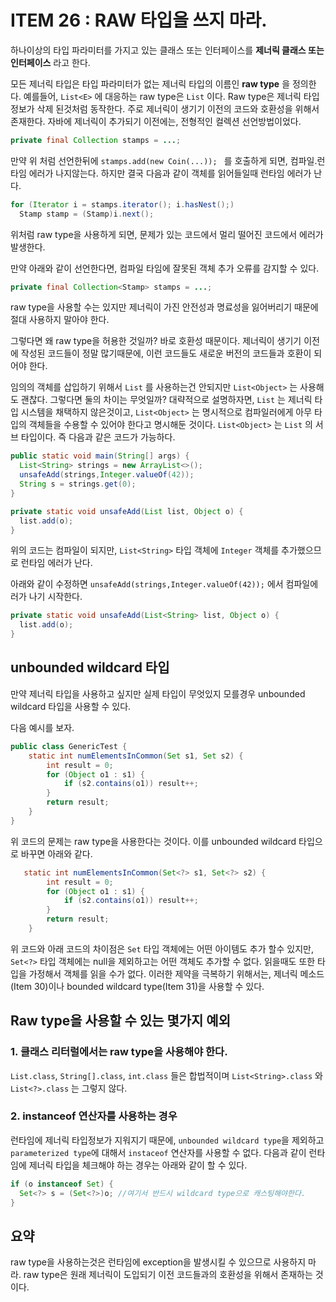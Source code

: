# ITEM 26 : RAW 타입을 쓰지 마라.

하나이상의 타입 파라미터를 가지고 있는 클래스 또는 인터페이스를 **제너릭 클래스 또는 인터페이스** 라고 한다.

모든 제너릭 타입은 타입 파라미터가 없는 제너릭 타입의 이름인 **raw type** 을 정의한다. 예를들어, ```List<E>``` 에 대응하는 raw type은 ```List``` 이다. Raw type은 제너릭 타입 정보가 삭제 된것처럼 동작한다. 주로 제너릭이 생기기 이전의 코드와 호환성을 위해서 존재한다. 자바에 제너릭이 추가되기 이전에는, 전형적인 컬렉션 선언방법이었다. 

``` java
private final Collection stamps = ...;
```

만약 위 처럼 선언한뒤에 ```stamps.add(new Coin(...)); ``` 를 호출하게 되면, 컴파일.런타임 에러가 나지않는다. 하지만 결국 다음과 같이 객체를 읽어들일때 런타임 에러가 난다.

``` java
for (Iterator i = stamps.iterator(); i.hasNest();)
  Stamp stamp = (Stamp)i.next();
```

위처럼 raw type을 사용하게 되면, 문제가 있는 코드에서 멀리 떨어진 코드에서 에러가 발생한다.

만약 아래와 같이 선언한다면, 컴파일 타임에 잘못된 객체 추가 오류를 감지할 수 있다.

``` java
private final Collection<Stamp> stamps = ...;
```

raw type을 사용할 수는 있지만 제너릭이 가진 안전성과 명료성을 잃어버리기 때문에 절대 사용하지 말아야 한다.

그렇다면 왜 raw type을 허용한 것일까? 바로 호환성 때문이다. 제너릭이 생기기 이전에 작성된 코드들이 정말 많기때문에, 이런 코드들도 새로운 버전의 코드들과 호환이 되어야 한다.

임의의 객체를 삽입하기 위해서 ```List``` 를 사용하는건 안되지만  ```List<Object>``` 는 사용해도 괜찮다. 그렇다면 둘의 차이는 무엇일까? 대략적으로 설명하자면, ```List``` 는 제너릭 타입 시스템을 채택하지 않은것이고, ```List<Object>``` 는 명시적으로 컴파일러에게 아무 타입의 객체들을 수용할 수 있어야 한다고 명시해둔 것이다. ```List<Object>``` 는 ```List``` 의 서브 타입이다. 즉 다음과 같은 코드가 가능하다.

``` java
public static void main(String[] args) {
  List<String> strings = new ArrayList<>();
  unsafeAdd(strings,Integer.valueOf(42));
  String s = strings.get(0);
}

private static void unsafeAdd(List list, Object o) {
  list.add(o);
}
```

위의 코드는 컴파일이 되지만, ```List<String>``` 타입 객체에 ```Integer``` 객체를 추가했으므로 런타임 에러가 난다.

 아래와 같이 수정하면 ```unsafeAdd(strings,Integer.valueOf(42));``` 에서  컴파일에러가 나기 시작한다.

``` java
private static void unsafeAdd(List<String> list, Object o) {
  list.add(o);
}
```

## unbounded wildcard 타입

만약 제너릭 타입을 사용하고 싶지만 실제 타입이 무엇있지 모를경우 unbounded wildcard 타입을 사용할 수 있다.

다음 예시를 보자.

```java
public class GenericTest {
    static int numElementsInCommon(Set s1, Set s2) {
        int result = 0;
        for (Object o1 : s1) {
            if (s2.contains(o1)) result++;
        }
        return result;
    }
}
```

위 코드의 문제는 raw type을 사용한다는 것이다. 이를 unbounded wildcard 타입으로 바꾸면 아래와 같다.

``` java
   static int numElementsInCommon(Set<?> s1, Set<?> s2) {
        int result = 0;
        for (Object o1 : s1) {
            if (s2.contains(o1)) result++;
        }
        return result;
    }
```

위 코드와 아래 코드의 차이점은 ```Set``` 타입 객체에는 어떤 아이템도 추가 할수 있지만, ```Set<?>``` 타입 객체에는 null을 제외하고는 어떤 객체도 추가할 수 없다. 읽을때도 또한 타입을 가정해서 객체를 읽을 수가 없다. 이러한 제약을 극복하기 위해서는, 제너릭 메소드(Item 30)이나 bounded wildcard type(Item 31)을 사용할 수 있다.

## Raw type을 사용할 수 있는 몇가지 예외

### 1. 클래스 리터럴에서는 raw type을 사용해야 한다. 
```List.class```, ```String[].class```, ```int.class``` 들은 합법적이며 ```List<String>.class``` 와 ```List<?>.class``` 는 그렇지 않다.

### 2. instanceof 연산자를 사용하는 경우

런타임에 제너릭 타입정보가 지워지기 때문에, ```unbounded wildcard type```을 제외하고 ```parameterized type```에 대해서 ```instaceof``` 연산자를 사용할 수 없다.  다음과 같이 런타임에 제너릭 타입을 체크해야 하는 경우는 아래와 같이 할 수 있다.

``` java
if (o instanceof Set) {
  Set<?> s = (Set<?>)o; //여기서 반드시 wildcard type으로 캐스팅해야한다.
}
```

## 요약

raw type을 사용하는것은 런타임에 exception을 발생시킬 수 있으므로 사용하지 마라. raw type은 원래 제너릭이 도입되기 이전 코드들과의 호환성을 위해서 존재하는 것이다. 
